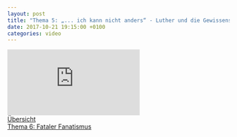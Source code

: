 ```yaml
---
layout: post
title: "Thema 5: „... ich kann nicht anders“ - Luther und die Gewissensfreiheit"
date: 2017-10-21 19:15:00 +0100
categories: video
---
```


<div class="o-ratio o-ratio--16:9 u-shadow u-mv">
    <iframe src="http://embed.joelmediatv.de/06500" frameborder="0" allowfullscreen></iframe>
</div>

<div class="o-pack">
    <div class="o-pack__item">
        <a class="c-btn c-btn--primary c-btn--ghost" href="/programm-2017/#program">Übersicht</a>
    </div>
    <div class="o-pack__item u-text-right">
        <a class="c-btn c-btn--primary" href="{{ site.baseurl }}{% post_url 2017-10-22-thema-6 %}">Thema 6: Fataler Fanatismus <span class="u-ic-arrow-forward"></span></a>
    </div>
</div>
